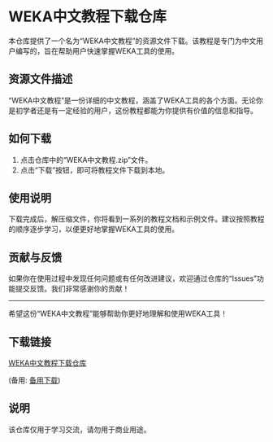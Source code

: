 # WEKA中文教程下载仓库

本仓库提供了一个名为“WEKA中文教程”的资源文件下载。该教程是专门为中文用户编写的，旨在帮助用户快速掌握WEKA工具的使用。

## 资源文件描述

“WEKA中文教程”是一份详细的中文教程，涵盖了WEKA工具的各个方面。无论你是初学者还是有一定经验的用户，这份教程都能为你提供有价值的信息和指导。

## 如何下载

1. 点击仓库中的“WEKA中文教程.zip”文件。
2. 点击“下载”按钮，即可将教程文件下载到本地。

## 使用说明

下载完成后，解压缩文件，你将看到一系列的教程文档和示例文件。建议按照教程的顺序逐步学习，以便更好地掌握WEKA工具的使用。

## 贡献与反馈

如果你在使用过程中发现任何问题或有任何改进建议，欢迎通过仓库的“Issues”功能提交反馈。我们非常感谢你的贡献！

---

希望这份“WEKA中文教程”能够帮助你更好地理解和使用WEKA工具！

## 下载链接
[WEKA中文教程下载仓库](https://pan.quark.cn/s/49a372f15ae2) 

(备用: [备用下载](https://pan.baidu.com/s/10isLCDLOT9B6C8Gr3_Vocw?pwd=1234))

## 说明

该仓库仅用于学习交流，请勿用于商业用途。

